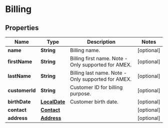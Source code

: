 

# Billing

## Properties

Name | Type | Description | Notes
------------ | ------------- | ------------- | -------------
**name** | **String** | Billing name. |  [optional]
**firstName** | **String** | Billing first name. Note - Only supported for AMEX. |  [optional]
**lastName** | **String** | Billing last name. Note - Only supported for AMEX. |  [optional]
**customerId** | **String** | Customer ID for billing purpose. |  [optional]
**birthDate** | [**LocalDate**](LocalDate.md) | Customer birth date. |  [optional]
**contact** | [**Contact**](Contact.md) |  |  [optional]
**address** | [**Address**](Address.md) |  |  [optional]



